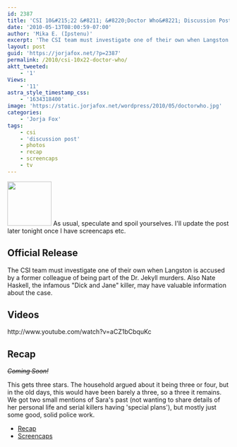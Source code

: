 ```yaml
---
id: 2387
title: 'CSI 10&#215;22 &#8211; &#8220;Doctor Who&#8221; Discussion Post (UPDATED)'
date: '2010-05-13T08:00:59-07:00'
author: 'Mika E. (Ipstenu)'
excerpt: 'The CSI team must investigate one of their own when Langston is accused by a former colleague of being part of the Dr. Jekyll murders. (UPDATED)'
layout: post
guid: 'https://jorjafox.net/?p=2387'
permalink: /2010/csi-10x22-doctor-who/
aktt_tweeted:
    - '1'
Views:
    - '11'
astra_style_timestamp_css:
    - '1634318400'
image: 'https://static.jorjafox.net/wordpress/2010/05/doctorwho.jpg'
categories:
    - 'Jorja Fox'
tags:
    - csi
    - 'discussion post'
    - photos
    - recap
    - screencaps
    - tv
---
```


<img src="//static.jorjafox.net/wordpress/2010/05/doctorwho-100x100.jpg" alt="" title="doctorwho" width="100" height="100" class="alignleft size-thumbnail wp-image-2390" /> As usual, speculate and spoil yourselves. I'll update the post later tonight once I have screencaps etc.

<h2>Official Release</h2>
The CSI team must investigate one of their own when Langston is accused by a former colleague of being part of the Dr. Jekyll murders. Also Nate Haskell, the infamous "Dick and Jane" killer, may have valuable information about the case. 

<h2>Videos</h2>
http://www.youtube.com/watch?v=aCZ1bCbquKc

<h2>Recap</h2>
<del datetime="2010-05-14T02:04:04+00:00"><em>Coming Soon!</em></del>

This gets three stars.  The household argued about it being three or four, but in the old days, this would have been barely a three, so a three it remains.  We got two small mentions of Sara's past (not wanting to share details of her personal life and serial killers having 'special plans'), but mostly just some good, solid police work.

<ul>
	<li><a href="https://jorjafox.net/wiki/Doctor_Who">Recap</a></li>
	<li><a href="https://jorjafox.net/gallery/tv/csi/season10/doctorwho/">Screencaps</a></li>
</ul>